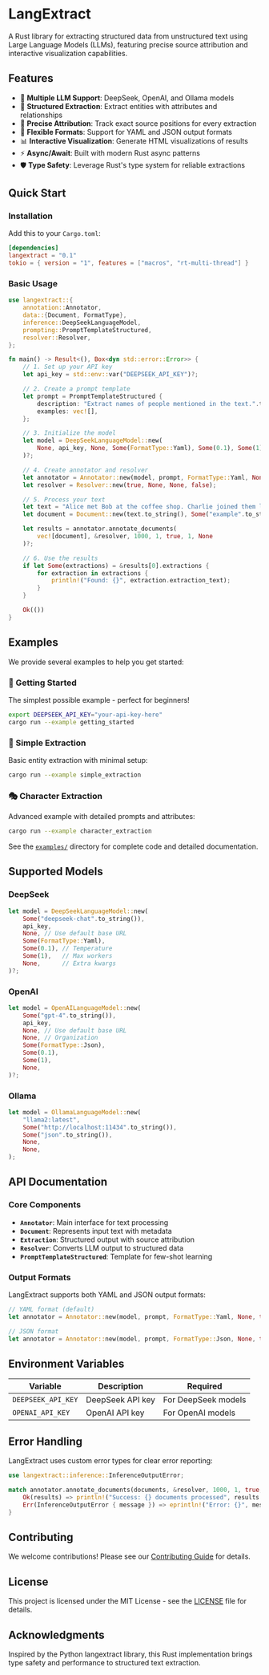 # LangExtract

A Rust library for extracting structured data from unstructured text using Large Language Models (LLMs), featuring precise source attribution and interactive visualization capabilities.

## Features

- 🚀 **Multiple LLM Support**: DeepSeek, OpenAI, and Ollama models
- 📝 **Structured Extraction**: Extract entities with attributes and relationships
- 🎯 **Precise Attribution**: Track exact source positions for every extraction
- 🔄 **Flexible Formats**: Support for YAML and JSON output formats
- 📊 **Interactive Visualization**: Generate HTML visualizations of results
- ⚡ **Async/Await**: Built with modern Rust async patterns
- 🛡️ **Type Safety**: Leverage Rust's type system for reliable extractions

## Quick Start

### Installation

Add this to your `Cargo.toml`:

```toml
[dependencies]
langextract = "0.1"
tokio = { version = "1", features = ["macros", "rt-multi-thread"] }
```

### Basic Usage

```rust
use langextract::{
    annotation::Annotator,
    data::{Document, FormatType},
    inference::DeepSeekLanguageModel,
    prompting::PromptTemplateStructured,
    resolver::Resolver,
};

fn main() -> Result<(), Box<dyn std::error::Error>> {
    // 1. Set up your API key
    let api_key = std::env::var("DEEPSEEK_API_KEY")?;

    // 2. Create a prompt template
    let prompt = PromptTemplateStructured {
        description: "Extract names of people mentioned in the text.".to_string(),
        examples: vec![],
    };

    // 3. Initialize the model
    let model = DeepSeekLanguageModel::new(
        None, api_key, None, Some(FormatType::Yaml), Some(0.1), Some(1), None
    )?;

    // 4. Create annotator and resolver
    let annotator = Annotator::new(model, prompt, FormatType::Yaml, None, true);
    let resolver = Resolver::new(true, None, None, false);

    // 5. Process your text
    let text = "Alice met Bob at the coffee shop. Charlie joined them later.";
    let document = Document::new(text.to_string(), Some("example".to_string()), None);

    let results = annotator.annotate_documents(
        vec![document], &resolver, 1000, 1, true, 1, None
    )?;

    // 6. Use the results
    if let Some(extractions) = &results[0].extractions {
        for extraction in extractions {
            println!("Found: {}", extraction.extraction_text);
        }
    }

    Ok(())
}
```

## Examples

We provide several examples to help you get started:

### 🌟 Getting Started

The simplest possible example - perfect for beginners!

```bash
export DEEPSEEK_API_KEY="your-api-key-here"
cargo run --example getting_started
```

### 📝 Simple Extraction

Basic entity extraction with minimal setup:

```bash
cargo run --example simple_extraction
```

### 🎭 Character Extraction

Advanced example with detailed prompts and attributes:

```bash
cargo run --example character_extraction
```

See the [`examples/`](examples/) directory for complete code and detailed documentation.

## Supported Models

### DeepSeek

```rust
let model = DeepSeekLanguageModel::new(
    Some("deepseek-chat".to_string()),
    api_key,
    None, // Use default base URL
    Some(FormatType::Yaml),
    Some(0.1), // Temperature
    Some(1),   // Max workers
    None,      // Extra kwargs
)?;
```

### OpenAI

```rust
let model = OpenAILanguageModel::new(
    Some("gpt-4".to_string()),
    api_key,
    None, // Use default base URL
    None, // Organization
    Some(FormatType::Json),
    Some(0.1),
    Some(1),
    None,
)?;
```

### Ollama

```rust
let model = OllamaLanguageModel::new(
    "llama2:latest",
    Some("http://localhost:11434".to_string()),
    Some("json".to_string()),
    None,
    None,
);
```

## API Documentation

### Core Components

- **`Annotator`**: Main interface for text processing
- **`Document`**: Represents input text with metadata
- **`Extraction`**: Structured output with source attribution
- **`Resolver`**: Converts LLM output to structured data
- **`PromptTemplateStructured`**: Template for few-shot learning

### Output Formats

LangExtract supports both YAML and JSON output formats:

```rust
// YAML format (default)
let annotator = Annotator::new(model, prompt, FormatType::Yaml, None, true);

// JSON format
let annotator = Annotator::new(model, prompt, FormatType::Json, None, true);
```

## Environment Variables

| Variable           | Description      | Required            |
| ------------------ | ---------------- | ------------------- |
| `DEEPSEEK_API_KEY` | DeepSeek API key | For DeepSeek models |
| `OPENAI_API_KEY`   | OpenAI API key   | For OpenAI models   |

## Error Handling

LangExtract uses custom error types for clear error reporting:

```rust
use langextract::inference::InferenceOutputError;

match annotator.annotate_documents(documents, &resolver, 1000, 1, true, 1, None) {
    Ok(results) => println!("Success: {} documents processed", results.len()),
    Err(InferenceOutputError { message }) => eprintln!("Error: {}", message),
}
```

## Contributing

We welcome contributions! Please see our [Contributing Guide](CONTRIBUTING.md) for details.

## License

This project is licensed under the MIT License - see the [LICENSE](LICENSE) file for details.

## Acknowledgments

Inspired by the Python langextract library, this Rust implementation brings type safety and performance to structured text extraction.
